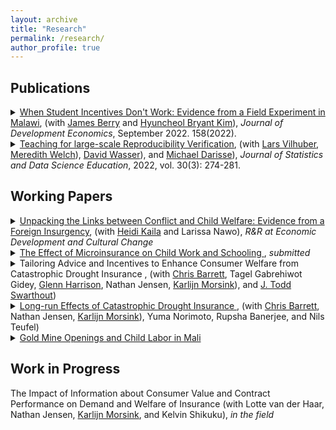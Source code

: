 ```yaml
---
layout: archive
title: "Research"
permalink: /research/
author_profile: true
---
```

## Publications

<details> 
<summary>
<a href="https://doi.org/10.1016/j.jdeveco.2022.102893"> When Student Incentives Don't Work: Evidence from a Field Experiment in Malawi</a>, 
  (with <a href="https://sites.google.com/site/econjimberry/">James Berry</a> and <a href="https://sites.google.com/site/hk2405/home">Hyuncheol Bryant Kim</a>), 
  <i>Journal of Development Economics</i>, September 2022. 158(2022).
</summary>
<br> <b>Abstract </b>
  
<br>
 We study how the structure of tournament incentive schemes in education can influence the level and distribution of student outcomes. Through a field experiment among upper-primary students in Malawi, we evaluate two scholarship programs: a Population-based scholarship that rewarded overall top performers on an exam and a Bin-based scholarship that rewarded the top performers within smaller groups of students with similar baseline scores. We find that the Population-based scholarship decreased test scores and motivation to study, especially for those least likely to win. By contrast, we find no evidence for test score impacts among those in the Bin-based scholarship program.  
<br>
</details>

<details> 
<summary>
<a href="https://www.tandfonline.com/doi/full/10.1080/26939169.2022.2074582"> Teaching for large-scale Reproducibility Verification</a>, 
  (with <a href="https://www.vilhuber.com/lars/">Lars Vilhuber</a>, <a href="https://www.meredithswelch.com/">Meredith Welch</a>), <a href="https://www.davidnwasser.com/">David Wasser</a>), and <a href="https://sites.google.com/view/michaeldarisse">Michael Darisse</a>), 
  <i>Journal of Statistics and Data Science Education</i>, 2022, vol. 30(3): 274-281.
</summary>
  We describe a unique environment in which undergraduate students from various STEM and social science disciplines are trained in data provenance and reproducible methods, and then apply that knowledge to real, conditionally accepted manuscripts and associated replication packages. We describe in detail the recruitment, training, and regular activities. While the activity is not part of a regular curriculum, the skills and knowledge taught through explicit training of reproducible methods and principles, and reinforced through repeated application in a real-life workflow, contribute to the education of these undergraduate students, and prepare them for post-graduation jobs and further studies. Supplementary materials for this article are available online.
  
</details>

## Working Papers
<details> 
<summary>
<a href="https://hicn.org/working-paper/unpacking-the-links-between-conflict-and-child-welfare-evidence-from-a-foreign-insurgency/"> Unpacking the Links between Conflict and Child Welfare: Evidence from a Foreign Insurgency</a>, 
  (with <a href="https://sites.google.com/view/heidikaila/home">Heidi Kaila</a> and Larissa Nawo), 
  <i>R&R at Economic Development and Cultural Change</i>
</summary>
  Violent conflict has enduring effects on child human capital, but little is understood about the mechanisms underlying these effects. This study investigates the immediate effects of decreased security environment due to foreign-borne terrorism on children’s human capital, using data from a decade before to shortly after the Nigerian Boko Haram insurgency extended across the border to Cameroon. Boko Haram attacks immediately decrease weight-for-height for children under five -- an indicator of short-term health and nutrition, reduce healthcare service utilization which can prolong and aggravate the highly prevalent fever and diarrhea, and do not reduce dietary diversity. Child mortality remains unaffected. Attacks affect school-aged children, who spend more time at home instead of in outside activities. The results underscore the urgent importance of health care service provision after the eruption of violence to prevent irreversible impacts, which is increasingly important in West African countries combating the infiltration of foreign terrorists. 

</details>

<details> 
<summary>
<a href="http://hyukhson.github.io/files/ibli_childlabor.pdf">
  The Effect of Microinsurance on Child Work and Schooling 
</a>,
  <i>submitted</i>
</summary>
  Adverse weather shocks disrupt human capital investment in low-income families in developing countries, but the effectiveness of formal insurance in mitigating this is underexplored. This paper investigates how index-based microinsurance affects children’s engagement in work and schooling, employing randomized premium discounts for the Index-Based Livestock Insurance (IBLI) program as instrumental variables for insurance uptake. I find that insured pastoral households shift children’s activity from work to schooling during non-drought periods, and less likely to increase children’s work during droughts. Moreover, there are heterogeneous impacts across age, birth order, and gender, with insurance increasing full-time work among first-born and older children during non-drought periods, while mitigating adverse effects of droughts, particularly for girls. These shifts in children’s activities are largely influenced by increased herd mobility and size, as well as investments in livestock during non-drought periods.

</details>

<details> 
<summary>
  Tailoring Advice and Incentives to Enhance Consumer Welfare from Catastrophic Drought Insurance , 
(with <a href="http://barrett.dyson.cornell.edu/">Chris Barrett</a>, Tagel Gabrehiwot Gidey,  <a href="https://cear.gsu.edu/profile/glenn-harrison/">Glenn Harrison</a>, Nathan Jensen, <a href="https://www.karlijnmorsink.com/">Karlijn Morsink</a>), and <a href="https://aysps.gsu.edu/profile/todd-swarthout/">J. Todd Swarthout</a>)
</summary>
</details>

<details> 
<summary>
<a href="https://hyukhson.github.io/files/Long_run_Effects_of_Catastrophic_Drought_Insurance.pdf">
  Long-run Effects of Catastrophic Drought Insurance
</a>, 
(with <a href="http://barrett.dyson.cornell.edu/">Chris Barrett</a>, Nathan Jensen, <a href="https://www.karlijnmorsink.com/">Karlijn Morsink</a>), Yuma Norimoto, Rupsha Banerjee, and Nils Teufel)
</summary>
  Catastrophic aggregate shocks such as droughts have negative long-run effects on lifetime well-being. While formal insurance against such shocks has repeatedly yielded positive short-run impacts, the long-run effects of formal disaster insurance remain unknown. We study the long-run impacts of catastrophic drought insurance on pastoral households in Kenya and Ethiopia. We leverage randomized insurance premium discounts distributed when this insurance product was first introduced to estimate its impacts ten years later. We find that insurance changes household production strategies -- increasing holdings of large animals at the expense of small livestock like goats -- and a substantial increase in children's education. These findings are linked because changed herd composition reduces the marginal productivity of child labor and generates positive income effects. Reduced <i>ex ante</i> risk exposure and the behavioral change it induces -- not the cash transfers resulting from <i>ex post</i> indemnity payments  -- generate the long-run effects. The results are robust to controlling for prospective interpersonal spillovers among households.  

</details>

<details> 
<summary>
<a href="http://hyukhson.github.io/files/gold_mine_child_labor.pdf">
  Gold Mine Openings and Child Labor in Mali
</a>
</summary>

  This study investigates the effect of a natural resource shock on child labor using the opening dates and the location of the industrial gold mines in Mali. Unlike other papers that show mines increase children’s work, I find that the opening of mines decreases children’s work, specifically the working hours for household tasks while it does not affect the school enrollments. The effects were heterogeneous by age and birth order. I claim that my results stem from the income effects of the mines dominating the substitution effects by presenting the evidence on the adults’ employment and occupational choices.

</details>
  
## Work in Progress

The Impact of Information about Consumer Value and Contract Performance on Demand and Welfare of Insurance (with Lotte van der Haar, Nathan Jensen, [Karlijn Morsink](https://www.karlijnmorsink.com/), and Kelvin Shikuku), *in the field*


